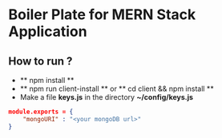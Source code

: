 # Boiler Plate for MERN Stack Application

## How to run ?
* ** npm install **
* ** npm run client-install ** or ** cd client && npm install **
* Make a file **keys.js** in the directory **~/config/keys.js**
```json
module.exports = {
    "mongoURI" : "<your mongoDB url>"
}
```
